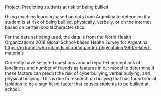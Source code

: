 Project: Predicting students at risk of being bullied

Using machine learning based on data from Argentina to determine if a student is at risk of being bullied, physically, verbally, or on the internet based on certain social characteristics.

For the data set being used, the data is from the World Health Organization’s 2018 Global School-based Health Survey for Argentina 
https://extranet.who.int/ncdsmicrodata/index.php/catalog/866/related-materials

Currently have selected questions around reported perceptions of loneliness and number of friends as features in our model to determine if these factors can predict the risk of cyberbullying, verbal bullying, and physical bullying. This is due to research on bullying that has found social isolation to be a significant factor that causes students to be bullied at school.



